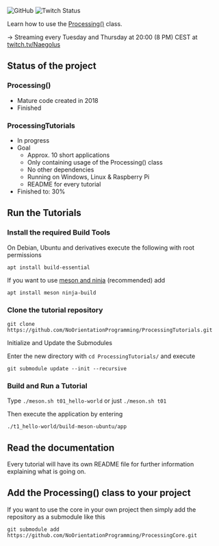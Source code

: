 
![GitHub](https://img.shields.io/github/license/NoOrientationProgramming/ProcessingTutorials?style=plastic)
![Twitch Status](https://img.shields.io/twitch/status/Naegolus?label=twitch.tv%2FNaegolus&logo=Twitch&logoColor=%2300ff00&style=plastic)

Learn how to use the [Processing()](https://github.com/NoOrientationProgramming/ProcessingCore) class.

&rarr; Streaming every Tuesday and Thursday at 20:00 (8 PM) CEST at [twitch.tv/Naegolus](https://twitch.tv/Naegolus)

## Status of the project

### Processing()

- Mature code created in 2018
- Finished

### ProcessingTutorials

- In progress
- Goal
  - Approx. 10 short applications
  - Only containing usage of the Processing() class
  - No other dependencies
  - Running on Windows, Linux & Raspberry Pi
  - README for every tutorial
- Finished to: 30%

## Run the Tutorials

### Install the required Build Tools

On Debian, Ubuntu and derivatives execute the following with root permissions

`apt install build-essential`

If you want to use [meson and ninja](https://mesonbuild.com/) (recommended) add

`apt install meson ninja-build`

### Clone the tutorial repository

`git clone https://github.com/NoOrientationProgramming/ProcessingTutorials.git`

Initialize and Update the Submodules

Enter the new directory with `cd ProcessingTutorials/` and execute

`git submodule update --init --recursive`

### Build and Run a Tutorial

Type
`./meson.sh t01_hello-world`
or just
`./meson.sh t01`

Then execute the application by entering

`./t1_hello-world/build-meson-ubuntu/app`

## Read the documentation

Every tutorial will have its own README file for further information explaining what is going on.

## Add the Processing() class to your project

If you want to use the core in your own project then simply add the repository as a submodule like this

`git submodule add https://github.com/NoOrientationProgramming/ProcessingCore.git`
